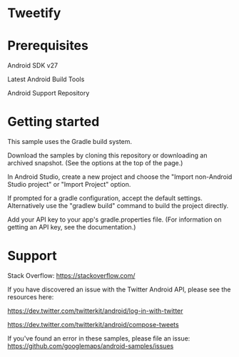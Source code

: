 # Tweetify

# Prerequisites

Android SDK v27

Latest Android Build Tools

Android Support Repository

# Getting started

This sample uses the Gradle build system.

Download the samples by cloning this repository or downloading an archived snapshot. (See the options at the top of the page.)

In Android Studio, create a new project and choose the "Import non-Android Studio project" or "Import Project" option.

If prompted for a gradle configuration, accept the default settings. Alternatively use the "gradlew build" command to build the project directly.

Add your API key to your app's gradle.properties file. (For information on getting an API key, see the documentation.)

# Support

Stack Overflow: https://stackoverflow.com/

If you have discovered an issue with the Twitter Android API, please see the resources here:

https://dev.twitter.com/twitterkit/android/log-in-with-twitter

https://dev.twitter.com/twitterkit/android/compose-tweets

If you've found an error in these samples, please file an issue: https://github.com/googlemaps/android-samples/issues
